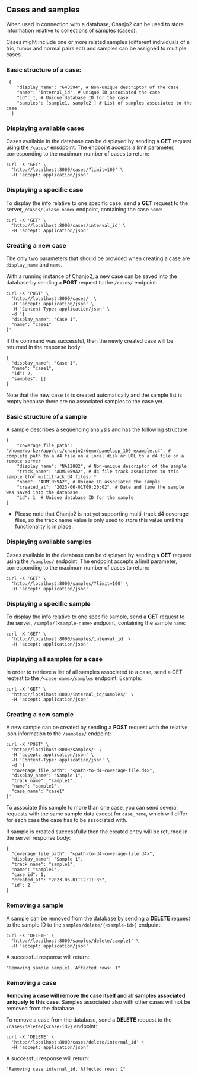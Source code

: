 ## Cases and samples

When used in connection with a database, Chanjo2 can be used to store information relative to collections of samples (cases).

Cases might include one or more related samples (different individuals of a trio, tumor and normal pairs ect) and samples can be assigned to multiple cases.

### Basic structure of a case:

``` shell
 {
    "display_name": "643594", # Non-unique descriptor of the case
    "name": "internal_id", # Unique ID associated the case
    "id": 1, # Unique database ID for the case
    "samples": [sample1, sample2 ] # List of samples associated to the case
  }
```

### Displaying available cases

Cases available in the database can be displayed by sending a <strong>GET</strong> request using the `/cases/` ensdpoint. The endpoint accepts a limit parameter, corresponding to the maximum number of cases to return:

``` shell
curl -X 'GET' \
  'http://localhost:8000/cases/?limit=100' \
  -H 'accept: application/json'
```

### Displaying a specific case

To display the info relative to one specific case, send a <strong>GET</strong> request to the server, `/cases/(<case-name>` endpoint, containing the case `name`:


``` shell
curl -X 'GET' \
  'http://localhost:8000/cases/intenval_id' \
  -H 'accept: application/json'
```


### Creating a new case

The only two parameters that should be provided when creating a case are `display_name` and `name`.

With a running instance of Chanjo2, a new case can be saved into the database by sending a <strong>POST</strong> request to the `/cases/` endpoint:

``` shell
curl -X 'POST' \
  'http://localhost:8000/cases/' \
  -H 'accept: application/json' \
  -H 'Content-Type: application/json' \
  -d '{
  "display_name": "Case 1",
  "name": "case1"
}'
```

If the command was successful, then the newly created case will be returned in the response body:

``` shell
{
  "display_name": "Case 1",
  "name": "case1",
  "id": 2,
  "samples": []
}
``` 
Note that the new case `id` is created automatically and the sample list is empty because there are no associated samples to the case yet.

### Basic structure of a sample

A sample describes a sequencing analysis and has the following structure

``` shell
{
    "coverage_file_path": "/home/worker/app/src/chanjo2/demo/panelapp_109_example.d4", # complete path to a d4 file on a local disk or URL to a d4 file on a remote server
    "display_name": "NA12882", # Non-unique descriptor of the sample
    "track_name": "ADM1059A2", # d4 file track associated to this sample (for multitrack d4 files) *
    "name": "ADM1059A2", # Unique ID associated the sample
    "created_at": "2023-06-01T09:20:02", # Date and time the sample was saved into the database
    "id": 1  # Unique database ID for the sample
}
```
* Please note that Chanjo2 is not yet supporting multi-track d4 coverage files, so the track name value is only used to store this value until the functionality is in place.

### Displaying available samples

Cases available in the database can be displayed by sending a <strong>GET</strong> request using the `/samples/` endpoint. The endpoint accepts a limit parameter, corresponding to the maximum number of cases to return:

``` shell
curl -X 'GET' \
  'http://localhost:8000/samples/?limit=100' \
  -H 'accept: application/json'
```

### Displaying a specific sample

To display the info relative to one specific sample, send a <strong>GET</strong> request to the server, `/sample/(<sample-name>` endpoint, containing the sample `name`:


``` shell
curl -X 'GET' \
  'http://localhost:8000/samples/intenval_id' \
  -H 'accept: application/json'
```

### Displaying all samples for a case

In order to retrieve a list of all samples associated to a case, send a GET reqtest to the `/<case-name>/samples` endpoint. Example:

``` shell
curl -X 'GET' \
  'http://localhost:8000/internal_id/samples/' \
  -H 'accept: application/json'
```

### Creating a new sample

A new sample can be created by sending a <strong>POST</strong> request with the relative json information to the `/samples/` endpoint:

``` shell
curl -X 'POST' \
  'http://localhost:8000/samples/' \
  -H 'accept: application/json' \
  -H 'Content-Type: application/json' \
  -d '{
  "coverage_file_path": "<path-to-d4-coverage-file.d4>",
  "display_name": "Sample 1",
  "track_name": "sample1",
  "name": "sample1",
  "case_name": "case1"
}'
```

To associate this sample to more than one case, you can send several requests with the same sample data except for `case_name`, which will differ for each case the case has to be associated with.

If sample is created successfully then the created entry will be returned in the server response body:

``` shell
{
  "coverage_file_path": "<path-to-d4-coverage-file.d4>",
  "display_name": "Sample 1",
  "track_name": "sample1",
  "name": "sample1",
  "case_id": 1,
  "created_at": "2023-06-01T12:11:35",
  "id": 2
}
```

### Removing a sample

A sample can be removed from the database by sending a <strong>DELETE</strong> request to the sample ID to the `samples/delete/{<sample-id>}` endpoint:

``` shell
curl -X 'DELETE' \
  'http://localhost:8000/samples/delete/sample1' \
  -H 'accept: application/json'
```

A successful response will return:

``` shell
"Removing sample sample1. Affected rows: 1"
```

### Removing a case

<strong>Removing a case will remove the case itself and all samples associated uniquely to this case</strong>. Samples associated also with other cases will not be removed from the database.

To remove a case from the database, send a <strong>DELETE</strong> request to the `/cases/delete/{<case-id>}` endpoint:

``` shell
curl -X 'DELETE' \
  'http://localhost:8000/cases/delete/internal_id' \
  -H 'accept: application/json'
```

A successful response will return:

``` shell
"Removing case internal_id. Affected rows: 1"
```